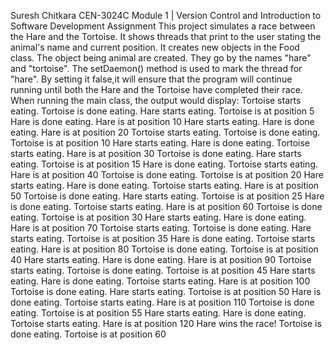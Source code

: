 Suresh Chitkara 
CEN-3024C
Module 1 | Version Control and Introduction to Software Development Assignment
This project simulates a race between the Hare and the Tortoise. It shows threads that print to the user stating the animal's name and current position. 
It creates new objects in the Food class. The object being animal are created. They go by the names "hare" and "tortoise".
The setDaemon() method  is used to mark the thread for "hare". By setting it false,it will ensure that the program will continue running until both the Hare and the Tortoise have completed their race.
When running the main class, the output would display:
Tortoise starts eating.
Tortoise is done eating.
Hare starts eating.
Tortoise is at position 5
Hare is done eating.
Hare is at position 10
Hare starts eating.
Hare is done eating.
Hare is at position 20
Tortoise starts eating.
Tortoise is done eating.
Tortoise is at position 10
Hare starts eating.
Hare is done eating.
Tortoise starts eating.
Hare is at position 30
Tortoise is done eating.
Hare starts eating.
Tortoise is at position 15
Hare is done eating.
Tortoise starts eating.
Hare is at position 40
Tortoise is done eating.
Tortoise is at position 20
Hare starts eating.
Hare is done eating.
Tortoise starts eating.
Hare is at position 50
Tortoise is done eating.
Hare starts eating.
Tortoise is at position 25
Hare is done eating.
Tortoise starts eating.
Hare is at position 60
Tortoise is done eating.
Tortoise is at position 30
Hare starts eating.
Hare is done eating.
Hare is at position 70
Tortoise starts eating.
Tortoise is done eating.
Hare starts eating.
Tortoise is at position 35
Hare is done eating.
Tortoise starts eating.
Hare is at position 80
Tortoise is done eating.
Tortoise is at position 40
Hare starts eating.
Hare is done eating.
Hare is at position 90
Tortoise starts eating.
Tortoise is done eating.
Tortoise is at position 45
Hare starts eating.
Hare is done eating.
Tortoise starts eating.
Hare is at position 100
Tortoise is done eating.
Hare starts eating.
Tortoise is at position 50
Hare is done eating.
Tortoise starts eating.
Hare is at position 110
Tortoise is done eating.
Tortoise is at position 55
Hare starts eating.
Hare is done eating.
Tortoise starts eating.
Hare is at position 120
Hare wins the race!
Tortoise is done eating.
Tortoise is at position 60
